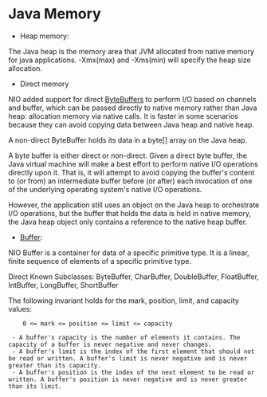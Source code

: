 # Java Memory
- Heap memory:

The Java heap is the memory area that JVM allocated from native memory for java applications. -Xmx(max) and -Xms(min) will specify the heap size allocation.

- Direct memory

NIO added support for direct [ByteBuffers](https://docs.oracle.com/javase/7/docs/api/java/nio/ByteBuffer.html) to perform I/O based on channels and buffer, which can be passed directly to native memory rather than Java heap: allocation memory via native calls.
It is faster in some scenarios because they can avoid copying data between Java heap and native heap.

A non-direct ByteBuffer holds its data in a byte[] array on the Java heap.

A byte buffer is either direct or non-direct. Given a direct byte buffer, the Java virtual machine will make a best effort 
to perform native I/O operations directly upon it. That is, it will attempt to avoid copying the buffer's content to (or from) 
an intermediate buffer before (or after) each invocation of one of the underlying operating system's native I/O operations.

However, the application still uses an object on the Java heap to orchestrate I/O operations, but the buffer that holds the 
data is held in native memory, the Java heap object only contains a reference to the native heap buffer. 

- [Buffer](https://docs.oracle.com/javase/7/docs/api/java/nio/Buffer.html): 

NIO Buffer is a container for data of a specific primitive type. It is a linear, finite sequence of elements of a specific primitive type.

Direct Known Subclasses:  ByteBuffer, CharBuffer, DoubleBuffer, FloatBuffer, IntBuffer, LongBuffer, ShortBuffer 

 The following invariant holds for the mark, position, limit, and capacity values:
```
    0 <= mark <= position <= limit <= capacity 
```    
     - A buffer's capacity is the number of elements it contains. The capacity of a buffer is never negative and never changes.
     - A buffer's limit is the index of the first element that should not be read or written. A buffer's limit is never negative and is never greater than its capacity.
     - A buffer's position is the index of the next element to be read or written. A buffer's position is never negative and is never greater than its limit.


